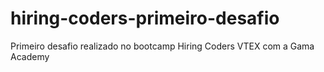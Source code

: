 # hiring-coders-primeiro-desafio
Primeiro desafio realizado no bootcamp Hiring Coders VTEX com a Gama Academy
